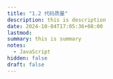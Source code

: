 ```yaml
---
title: "1.2 代码质量"
description: this is description
date: 2024-10-04T17:05:36+08:00
lastmod:
summary: this is summary
notes:
  - JavaScript
hidden: false
draft: false
---
```

## 


